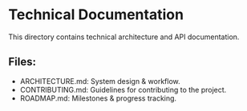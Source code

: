 # Technical Documentation
This directory contains technical architecture and API documentation.

## Files:
- ARCHITECTURE.md: System design & workflow.
- CONTRIBUTING.md: Guidelines for contributing to the project.
- ROADMAP.md: Milestones & progress tracking.
